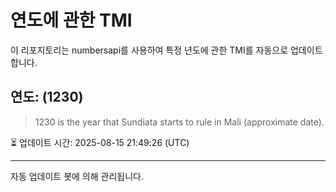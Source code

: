 
# 연도에 관한 TMI

이 리포지토리는 numbersapi를 사용하여 특정 년도에 관한 TMI를 자동으로 업데이트합니다.

## 연도: (1230)
> 1230 is the year that Sundiata starts to rule in Mali (approximate date).

⏳ 업데이트 시간: 2025-08-15 21:49:26 (UTC)

---
자동 업데이트 봇에 의해 관리됩니다.

